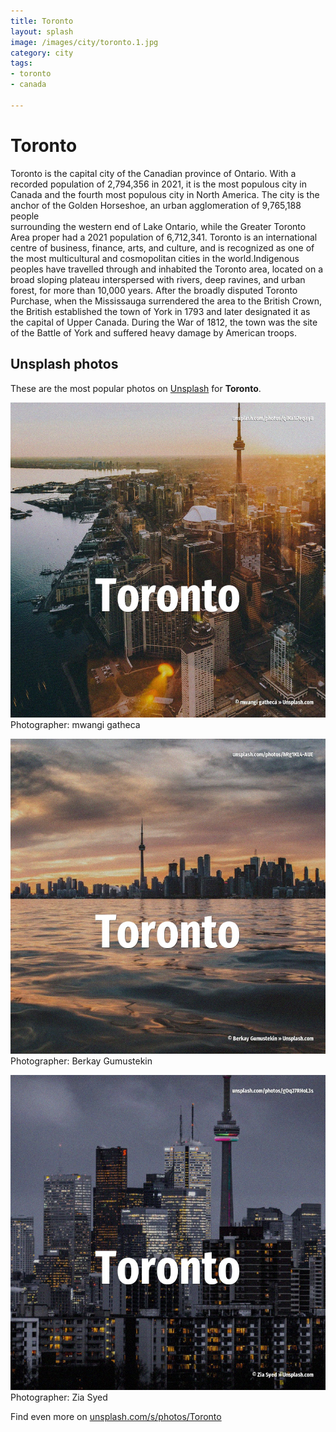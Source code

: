 ```yaml
---
title: Toronto
layout: splash
image: /images/city/toronto.1.jpg
category: city
tags:
- toronto
- canada

---
```

# Toronto

Toronto  is the capital city of the Canadian province of Ontario.
With a recorded population of 2,794,356 in 2021, it is the most populous city in Canada and the 
fourth most populous city in North America.
The city is the anchor of the Golden Horseshoe, an urban agglomeration of 9,765,188 people  
surrounding the western end of Lake Ontario, while the Greater Toronto Area proper had a 2021 
population of 6,712,341.
Toronto is an international centre of business, finance, arts, and culture, and is recognized as 
one of the most multicultural and cosmopolitan cities in the world.Indigenous peoples have 
travelled through and inhabited the Toronto area, located on a broad sloping plateau interspersed 
with rivers, deep ravines, and urban forest, for more than 10,000 years.
After the broadly disputed Toronto Purchase, when the Mississauga surrendered the area to the 
British Crown, the British established the town of York in 1793 and later designated it as the 
capital of Upper Canada.
During the War of 1812, the town was the site of the Battle of York and suffered heavy damage by 
American troops.

 
## Unsplash photos
These are the most popular photos on [Unsplash](https://unsplash.com) for **Toronto**.
 
![Toronto](/images/city/toronto.1.jpg)
Photographer:  mwangi gatheca
 
![Toronto](/images/city/toronto.2.jpg)
Photographer:  Berkay Gumustekin
 
![Toronto](/images/city/toronto.3.jpg)
Photographer:  Zia Syed
 
Find even more on [unsplash.com/s/photos/Toronto](https://unsplash.com/s/photos/Toronto)
 
